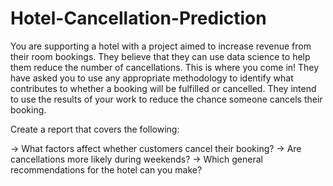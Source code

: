 # Hotel-Cancellation-Prediction

You are supporting a hotel with a project aimed to increase revenue from their room bookings. They believe that they can use data science to help them reduce the number of cancellations. This is where you come in! They have asked you to use any appropriate methodology to identify what contributes to whether a booking will be fulfilled or cancelled. They intend to use the results of your work to reduce the chance someone cancels their booking.<br>

Create a report that covers the following: <br>

-> What factors affect whether customers cancel their booking?
-> Are cancellations more likely during weekends?
-> Which general recommendations for the hotel can you make?

